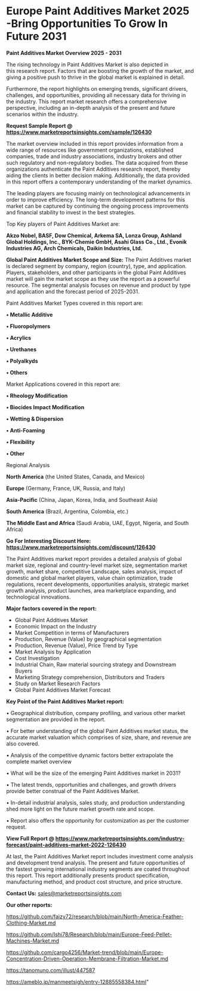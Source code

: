  # Europe Paint Additives Market 2025 -Bring Opportunities To Grow In Future 2031

<Strong> Paint Additives Market Overview 2025 - 2031</strong>

The rising technology in Paint Additives Market is also depicted in this research report. Factors that are boosting the growth of the market, and giving a positive push to thrive in the global market is explained in detail.

Furthermore, the report highlights on emerging trends, significant drivers, challenges, and opportunities, providing all necessary data for thriving in the industry. This report market research offers a comprehensive perspective, including an in-depth analysis of the present and future scenarios within the industry.

<strong>Request Sample Report @ <a href=https://www.marketreportsinsights.com/sample/126430>https://www.marketreportsinsights.com/sample/126430</a></strong>

The market overview included in this report provides information from a wide range of resources like government organizations, established companies, trade and industry associations, industry brokers and other such regulatory and non-regulatory bodies. The data acquired from these organizations authenticate the Paint Additives research report, thereby aiding the clients in better decision making. Additionally, the data provided in this report offers a contemporary understanding of the market dynamics.

The leading players are focusing mainly on technological advancements in order to improve efficiency. The long-term development patterns for this market can be captured by continuing the ongoing process improvements and financial stability to invest in the best strategies.

Top Key players of Paint Additives Market are:

<strong>Akzo Nobel, BASF, Dow Chemical, Arkema SA, Lonza Group, Ashland Global Holdings, Inc., BYK-Chemie GmbH, Asahi Glass Co., Ltd., Evonik Industries AG, Arch Chemicals, Daikin Industries, Ltd.</strong>

<strong><b>Global Paint Additives Market Scope and Size:</b></strong>
The Paint Additives market is declared segment by company, region (country), type, and application. Players, stakeholders, and other participants in the global Paint Additives market will gain the market scope as they use the report as a powerful resource. The segmental analysis focuses on revenue and product by type and application and the forecast period of 2025-2031.

Paint Additives Market Types covered in this report are:

<strong>• Metallic Additive

• Fluoropolymers

• Acrylics

• Urethanes

• Polyalkyds

• Others</strong>

Market Applications covered in this report are:

<strong>• Rheology Modification

• Biocides Impact Modification

• Wetting & Dispersion

• Anti-Foaming

• Flexibility

• Other</strong> 

Regional Analysis

<strong>North America</strong> (the United States, Canada, and Mexico)

<strong>Europe</strong> (Germany, France, UK, Russia, and Italy)

<strong>Asia-Pacific</strong> (China, Japan, Korea, India, and Southeast Asia)

<strong>South America</strong> (Brazil, Argentina, Colombia, etc.)

<strong>The Middle East and Africa</strong> (Saudi Arabia, UAE, Egypt, Nigeria, and South Africa)

<strong>Go For Interesting Discount Here: <a href=https://www.marketreportsinsights.com/discount/126430>https://www.marketreportsinsights.com/discount/126430</a></strong>

The Paint Additives market report provides a detailed analysis of global market size, regional and country-level market size, segmentation market growth, market share, competitive Landscape, sales analysis, impact of domestic and global market players, value chain optimization, trade regulations, recent developments, opportunities analysis, strategic market growth analysis, product launches, area marketplace expanding, and technological innovations.

<strong><b>Major factors covered in the report:</b></strong>
<ul>
  <li>Global Paint Additives Market </li>
  <li>Economic Impact on the Industry</li>
  <li>Market Competition in terms of Manufacturers</li>
  <li>Production, Revenue (Value) by geographical segmentation</li>
  <li>Production, Revenue (Value), Price Trend by Type</li>
  <li>Market Analysis by Application</li>
  <li>Cost Investigation</li>
  <li>Industrial Chain, Raw material sourcing strategy and Downstream Buyers</li>
  <li>Marketing Strategy comprehension, Distributors and Traders</li>
  <li>Study on Market Research Factors</li>
  <li>Global Paint Additives Market Forecast</li>
</ul>

<strong><b>Key Point of the Paint Additives Market report:</b></strong>

• Geographical distribution, company profiling, and various other market segmentation are provided in the report.

• For better understanding of the global Paint Additives market status, the accurate market valuation which comprises of size, share, and revenue are also covered.

• Analysis of the competitive dynamic factors better extrapolate the complete market overview

• What will be the size of the emerging Paint Additives market in 2031?

• The latest trends, opportunities and challenges, and growth drivers provide better construal of the Paint Additives Market.

• In-detail industrial analysis, sales study, and production understanding shed more light on the future market growth rate and scope.

• Report also offers the opportunity for customization as per the customer request.

<strong><b>View Full Report @ <a href=https://www.marketreportsinsights.com/industry-forecast/paint-additives-market-2022-126430>https://www.marketreportsinsights.com/industry-forecast/paint-additives-market-2022-126430</a></b></strong>


At last, the Paint Additives Market report includes investment come analysis and development trend analysis. The present and future opportunities of the fastest growing international industry segments are coated throughout this report. This report additionally presents product specification, manufacturing method, and product cost structure, and price structure.

<strong>Contact Us:</strong>
sales@marketreportsinsights.com

<strong>Our other reports:</strong>

<a href=https://github.com/faizy72/research/blob/main/North-America-Feather-Clothing-Market.md>https://github.com/faizy72/research/blob/main/North-America-Feather-Clothing-Market.md</a>

<a href=https://github.com/Ishi78/Research/blob/main/Europe-Feed-Pellet-Machines-Market.md>https://github.com/Ishi78/Research/blob/main/Europe-Feed-Pellet-Machines-Market.md</a>

<a href=https://github.com/cargo4256/Market-trend/blob/main/Europe-Concentration-Driven-Operation-Membrane-Filtration-Market.md>https://github.com/cargo4256/Market-trend/blob/main/Europe-Concentration-Driven-Operation-Membrane-Filtration-Market.md</a>

<a href=https://tanomuno.com/illust/447587>https://tanomuno.com/illust/447587</a>

<a href=https://ameblo.jp/manmeetsigh/entry-12885558384.html>https://ameblo.jp/manmeetsigh/entry-12885558384.html</a>"
